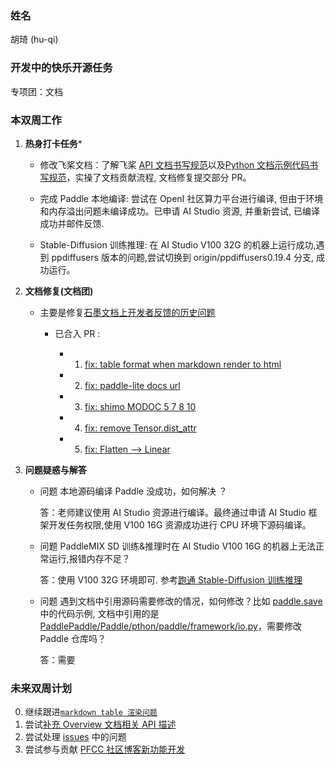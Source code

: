 ### 姓名

胡琦 (hu-qi)

### 开发中的快乐开源任务

专项团：文档

### 本双周工作

1. **热身打卡任务***

   - 修改飞桨文档：了解飞桨 [API 文档书写规范][1]以及[Python 文档示例代码书写规范][2]，实操了文档贡献流程, 文档修复提交部分 PR。

   - 完成 Paddle 本地编译: 尝试在 OpenI 社区算力平台进行编译, 但由于环境和内存溢出问题未编译成功。已申请 AI Studio 资源, 并重新尝试, 已编译成功并邮件反馈.

   - Stable-Diffusion 训练推理: 在 AI Studio V100 32G 的机器上运行成功,遇到 ppdiffusers 版本的问题,尝试切换到 origin/ppdiffusers0.19.4 分支, 成功运行。

2. **文档修复(文档团)**

   - 主要是修复[石墨文档上开发者反馈的历史问题][6]
      - 已合入 PR :

        - 1. [fix: table format when markdown render to html](https://github.com/PaddlePaddle/docs/pull/6568)
        - 2. [fix: paddle-lite docs url](https://github.com/PaddlePaddle/docs/pull/6552)
        - 3. [fix: shimo MODOC 5 7 8 10](https://github.com/PaddlePaddle/docs/pull/6551)
        - 4. [fix: remove Tensor.dist_attr](https://github.com/PaddlePaddle/docs/pull/6548)
        - 5. [fix: Flatten --> Linear](https://github.com/PaddlePaddle/docs/pull/6545)



3. **问题疑惑与解答**

   - 问题 本地源码编译 Paddle 没成功，如何解决 ？

     答：老师建议使用 AI Studio 资源进行编译。最终通过申请 AI Studio 框架开发任务权限,使用 V100 16G 资源成功进行 CPU 环境下源码编译。

   - 问题 PaddleMIX SD 训练&推理时在 AI Studio V100 16G 的机器上无法正常运行,报错内存不足？

     答：使用 V100 32G 环境即可. 参考[跑通 Stable-Diffusion 训练推理][5]

   - 问题 遇到文档中引用源码需要修改的情况，如何修改？比如 [paddle.save][3] 中的代码示例, 文档中引用的是 [PaddlePaddle/Paddle/pthon/paddle/framework/io.py][4]，需要修改 Paddle 仓库吗？

     答：需要

### 未来双周计划

0. 继续跟进[`markdown table 渲染问题`](https://github.com/PaddlePaddle/docs/pull/6568)
1. 尝试[补充 Overview 文档相关 API 描述][7]
2. 尝试处理 [issues][8] 中的问题
3. 尝试参与贡献 [PFCC 社区博客新功能开发][9]

<!-- ### 参考资料 -->

[1]:<https://github.com/PaddlePaddle/docs/blob/develop/docs/dev_guides/api_contributing_guides/api_docs_guidelines_cn.md> "API 文档书写规范"

[2]: <https://github.com/PaddlePaddle/docs/blob/develop/docs/dev_guides/style_guide_and_references/code_example_writing_specification_cn.md> "Python 文档示例代码书写规范"

[3]:<https://www.paddlepaddle.org.cn/documentation/docs/zh/develop/api/paddle/save_cn.html> "paddle.save"

[4]:<https://github.com/PaddlePaddle/Paddle/blob/develop/python/paddle/framework/io.py#L753> "paddle.save 代码示例源码"

[5]:<https://aistudio.baidu.com/projectdetail/7649127> "跑通 Stable-Diffusion 训练推理"

[6]:<https://shimo.im/sheets/1d3aMbB67WSLEb3g/MODOC> "文档修复(文档团)"

[7]:<https://github.com/PaddlePaddle/docs/issues/6427> "补充 Overview 文档相关 API 描述"

[8]:<https://github.com/PaddlePaddle/docs/issues> "PaddlePaddle/docs issues"

[9]:<https://github.com/PFCCLab/blog/issues> "PFCC 社区博客新功能开发"
